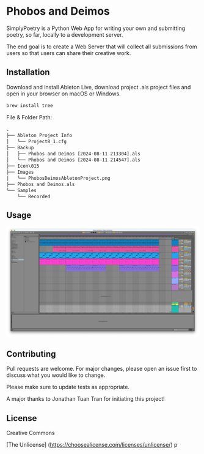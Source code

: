 # Phobos and Deimos

SimplyPoetry is a Python Web App for writing your own and submitting poetry, so far, locally to a development server.

The end goal is to create a Web Server that will collect all submissions from users so that users can share their creative work.

## Installation

Download and install Ableton Live, download project .als project files and open in your browser on macOS or Windows.

```bash
brew install tree
```

File & Folder Path:

```
.
├── Ableton Project Info
│   └── Project8_1.cfg
├── Backup
│   ├── Phobos and Deimos [2024-08-11 213304].als
│   └── Phobos and Deimos [2024-08-11 214547].als
├── Icon\015
├── Images
│   └── PhobosDeimosAbletonProject.png
├── Phobos and Deimos.als
└── Samples
    └── Recorded
```

## Usage

![Project Screen Capture](Images/PhobosDeimosAbletonProject.png)

## Contributing

Pull requests are welcome. For major changes, please open an issue first
to discuss what you would like to change.

Please make sure to update tests as appropriate.

A major thanks to Jonathan Tuan Tran for initiating this project!

## License

Creative Commons

[The Unlicense] (https://choosealicense.com/licenses/unlicense/)
p

